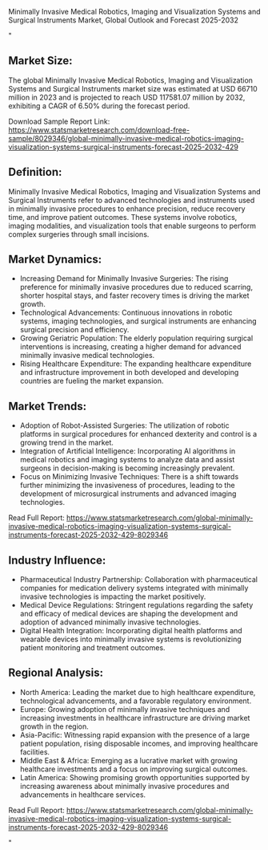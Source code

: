 Minimally Invasive Medical Robotics, Imaging and Visualization Systems and Surgical Instruments Market, Global Outlook and Forecast 2025-2032

"<h2>Market Size:</h2>
<p>The global Minimally Invasive Medical Robotics, Imaging and Visualization Systems and Surgical Instruments market size was estimated at USD 66710 million in 2023 and is projected to reach USD 117581.07 million by 2032, exhibiting a CAGR of 6.50% during the forecast period.</p>
<p>Download Sample Report Link: <a href='https://www.statsmarketresearch.com/download-free-sample/8029346/global-minimally-invasive-medical-robotics-imaging-visualization-systems-surgical-instruments-forecast-2025-2032-429'>https://www.statsmarketresearch.com/download-free-sample/8029346/global-minimally-invasive-medical-robotics-imaging-visualization-systems-surgical-instruments-forecast-2025-2032-429</a> </p>

<h2>Definition:</h2>
<p>Minimally Invasive Medical Robotics, Imaging and Visualization Systems and Surgical Instruments refer to advanced technologies and instruments used in minimally invasive procedures to enhance precision, reduce recovery time, and improve patient outcomes. These systems involve robotics, imaging modalities, and visualization tools that enable surgeons to perform complex surgeries through small incisions.</p>

<h2>Market Dynamics:</h2>
<ul>
  <li>Increasing Demand for Minimally Invasive Surgeries: The rising preference for minimally invasive procedures due to reduced scarring, shorter hospital stays, and faster recovery times is driving the market growth.</li>
  <li>Technological Advancements: Continuous innovations in robotic systems, imaging technologies, and surgical instruments are enhancing surgical precision and efficiency.</li>
  <li>Growing Geriatric Population: The elderly population requiring surgical interventions is increasing, creating a higher demand for advanced minimally invasive medical technologies.</li>
  <li>Rising Healthcare Expenditure: The expanding healthcare expenditure and infrastructure improvement in both developed and developing countries are fueling the market expansion.</li>
</ul>

<h2>Market Trends:</h2>
<ul>
  <li>Adoption of Robot-Assisted Surgeries: The utilization of robotic platforms in surgical procedures for enhanced dexterity and control is a growing trend in the market.</li>
  <li>Integration of Artificial Intelligence: Incorporating AI algorithms in medical robotics and imaging systems to analyze data and assist surgeons in decision-making is becoming increasingly prevalent.</li>
  <li>Focus on Minimizing Invasive Techniques: There is a shift towards further minimizing the invasiveness of procedures, leading to the development of microsurgical instruments and advanced imaging technologies.</li>
</ul>
<p>Read Full Report: <a href='https://www.statsmarketresearch.com/global-minimally-invasive-medical-robotics-imaging-visualization-systems-surgical-instruments-forecast-2025-2032-429-8029346'>https://www.statsmarketresearch.com/global-minimally-invasive-medical-robotics-imaging-visualization-systems-surgical-instruments-forecast-2025-2032-429-8029346</a></p>

<h2>Industry Influence:</h2>
<ul>
  <li>Pharmaceutical Industry Partnership: Collaboration with pharmaceutical companies for medication delivery systems integrated with minimally invasive technologies is impacting the market positively.</li>
  <li>Medical Device Regulations: Stringent regulations regarding the safety and efficacy of medical devices are shaping the development and adoption of advanced minimally invasive technologies.</li>
  <li>Digital Health Integration: Incorporating digital health platforms and wearable devices into minimally invasive systems is revolutionizing patient monitoring and treatment outcomes.</li>
</ul>

<h2>Regional Analysis:</h2>
<ul>
  <li>North America: Leading the market due to high healthcare expenditure, technological advancements, and a favorable regulatory environment.</li>
  <li>Europe: Growing adoption of minimally invasive techniques and increasing investments in healthcare infrastructure are driving market growth in the region.</li>
  <li>Asia-Pacific: Witnessing rapid expansion with the presence of a large patient population, rising disposable incomes, and improving healthcare facilities.</li>
  <li>Middle East & Africa: Emerging as a lucrative market with growing healthcare investments and a focus on improving surgical outcomes.</li>
  <li>Latin America: Showing promising growth opportunities supported by increasing awareness about minimally invasive procedures and advancements in healthcare services.</li>
</ul>
<p>Read Full Report: <a href='https://www.statsmarketresearch.com/global-minimally-invasive-medical-robotics-imaging-visualization-systems-surgical-instruments-forecast-2025-2032-429-8029346'>https://www.statsmarketresearch.com/global-minimally-invasive-medical-robotics-imaging-visualization-systems-surgical-instruments-forecast-2025-2032-429-8029346</a></p>"

